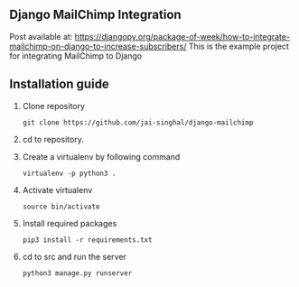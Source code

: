 ## Django MailChimp Integration
Post available at: https://djangopy.org/package-of-week/how-to-integrate-mailchimp-on-django-to-increase-subscribers/
This is the example project for integrating MailChimp to Django

## Installation guide

1. Clone repository 

    `
    git clone https://github.com/jai-singhal/django-mailchimp
    `
    
2. cd to repository.

3. Create a virtualenv by following command

    ` virtualenv -p python3 .
    `

4. Activate virtualenv 

    `
    source bin/activate
    `

5. Install required packages 

    `
    pip3 install -r requirements.txt
    `
6. cd to src and run the server 

    `
    python3 manage.py runserver
    `
